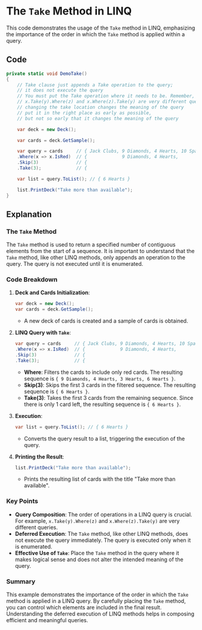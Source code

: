 # The `Take` Method in LINQ

This code demonstrates the usage of the `Take` method in LINQ, emphasizing the importance of the order in which the `Take` method is applied within a query.

## Code

```csharp
private static void DemoTake()
{
    // Take clause just appends a Take operation to the query;
    // it does not execute the query
    // You must put the Take operation where it needs to be. Remember, 
    // x.Take(y).Where(z) and x.Where(z).Take(y) are very different queries.
    // changing the take location changes the meaning of the query
    // put it in the right place as early as possible,
    // but not so early that it changes the meaning of the query

    var deck = new Deck();

    var cards = deck.GetSample();

    var query = cards     // { Jack Clubs, 9 Diamonds, 4 Hearts, 10 Spades, 3 Hearts, 6 Hearts }
    .Where(x => x.IsRed)  // {             9 Diamonds, 4 Hearts,            3 Hearts, 6 Hearts }
    .Skip(3)              // {                                                        6 Hearts }  
    .Take(3);             // {                                                        6 Hearts }

    var list = query.ToList(); // { 6 Hearts }

    list.PrintDeck("Take more than available");
}
```

## Explanation

### The `Take` Method

The `Take` method is used to return a specified number of contiguous elements from the start of a sequence. It is important to understand that the `Take` method, like other LINQ methods, only appends an operation to the query. The query is not executed until it is enumerated.

### Code Breakdown

1. **Deck and Cards Initialization**:
    ```csharp
    var deck = new Deck();
    var cards = deck.GetSample();
    ```
    - A new deck of cards is created and a sample of cards is obtained.

2. **LINQ Query with `Take`**:
    ```csharp
    var query = cards     // { Jack Clubs, 9 Diamonds, 4 Hearts, 10 Spades, 3 Hearts, 6 Hearts }
    .Where(x => x.IsRed)  // {             9 Diamonds, 4 Hearts,            3 Hearts, 6 Hearts }
    .Skip(3)              // {                                                        6 Hearts }  
    .Take(3);             // {                                                        6 Hearts }
    ```
    - **Where**: Filters the cards to include only red cards. The resulting sequence is `{ 9 Diamonds, 4 Hearts, 3 Hearts, 6 Hearts }`.
    - **Skip(3)**: Skips the first 3 cards in the filtered sequence. The resulting sequence is `{ 6 Hearts }`.
    - **Take(3)**: Takes the first 3 cards from the remaining sequence. Since there is only 1 card left, the resulting sequence is `{ 6 Hearts }`.

3. **Execution**:
    ```csharp
    var list = query.ToList(); // { 6 Hearts }
    ```
    - Converts the query result to a list, triggering the execution of the query.

4. **Printing the Result**:
    ```csharp
    list.PrintDeck("Take more than available");
    ```

    - Prints the resulting list of cards with the title "Take more than available".

### Key Points

- **Query Composition**: The order of operations in a LINQ query is crucial. For example, `x.Take(y).Where(z)` and `x.Where(z).Take(y)` are very different queries.
- **Deferred Execution**: The `Take` method, like other LINQ methods, does not execute the query immediately. The query is executed only when it is enumerated.
- **Effective Use of `Take`**: Place the `Take` method in the query where it makes logical sense and does not alter the intended meaning of the query.

### Summary

This example demonstrates the importance of the order in which the `Take` method is applied in a LINQ query. By carefully placing the `Take` method, you can control which elements are included in the final result. Understanding the deferred execution of LINQ methods helps in composing efficient and meaningful queries.
